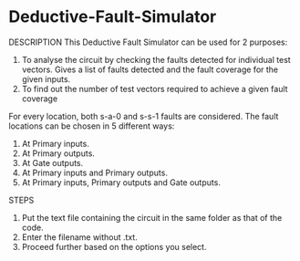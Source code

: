 # Deductive-Fault-Simulator
DESCRIPTION
  This Deductive Fault Simulator can be used for 2 purposes:
  1. To analyse the circuit by checking the faults detected for individual test vectors. Gives a list of faults detected and the fault coverage for the given inputs.
  2. To find out the number of test vectors required to achieve a given fault coverage

  For every location, both s-a-0 and s-s-1 faults are considered. The fault locations can be chosen in 5 different ways:
1. At Primary inputs.
2. At Primary outputs.
3. At Gate outputs.
4. At Primary inputs and Primary outputs.
5. At Primary inputs, Primary outputs and Gate outputs.

STEPS
1. Put the text file containing the circuit in the same folder as that of the code.
2. Enter the filename without .txt.
3. Proceed further based on the options you select.

